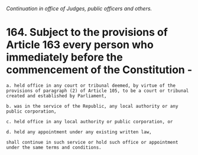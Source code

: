 *Continuation in office of Judges, public officers and others.*

# 164. Subject to the provisions of Article 163 every person who immediately before the commencement of the Constitution -

    a. held office in any court or tribunal deemed, by virtue of the provisions of paragraph (2) of Article 105, to be a court or tribunal created and established by Parliament,

    b. was in the service of the Republic, any local authority or any public corporation,

    c. held office in any local authority or public corporation, or

    d. held any appointment under any existing written law,

    shall continue in such service or hold such office or appointment under the same terms and conditions.